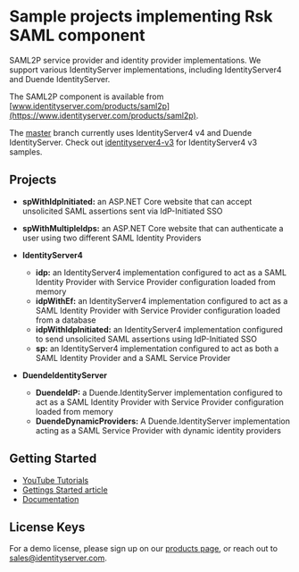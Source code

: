 # Sample projects implementing Rsk SAML component

SAML2P service provider and identity provider implementations. We support various IdentityServer implementations, including IdentityServer4 and Duende IdentityServer. 

The SAML2P component is available from [www.identityserver.com/products/saml2p](https://www.identityserver.com/products/saml2p).

The [master](https://github.com/RockSolidKnowledge/Samples.IdentityServer4.Saml2pIntegration/tree/master) branch currently uses IdentityServer4 v4 and Duende IdentityServer. Check out [identityserver4-v3](https://github.com/RockSolidKnowledge/Samples.IdentityServer4.Saml2pIntegration/tree/identityserver4-v3) for IdentityServer4 v3 samples.

## Projects

- **spWithIdpInitiated:** an ASP.NET Core website that can accept unsolicited SAML assertions sent via IdP-Initiated SSO
- **spWithMultipleIdps:** an ASP.NET Core website that can authenticate a user using two different SAML Identity Providers

- **IdentityServer4**
	- **idp:** an IdentityServer4 implementation configured to act as a SAML Identity Provider with Service Provider configuration loaded from memory
	- **idpWithEf:** an IdentityServer4 implementation configured to act as a SAML Identity Provider with Service Provider configuration loaded from a database
	- **idpWithIdpInitiated:** an IdentityServer4 implementation configured to send unsolicited SAML assertions using IdP-Initiated SSO
	- **sp:** an IdentityServer4 implementation configured to act as both a SAML Identity Provider and a SAML Service Provider
- **DuendeIdentityServer**
	- **DuendeIdP:** a Duende.IdentityServer implementation configured to act as a SAML Identity Provider with Service Provider configuration loaded from memory
	- **DuendeDynamicProviders:** A Duende.IdentityServer implementation acting as a SAML Service Provider with dynamic identity providers


## Getting Started

- [YouTube Tutorials](https://www.youtube.com/playlist?list=PLz9t0GSOz9eCGVZQnQBDg8KH_SRQmzfUm)
- [Gettings Started article](https://www.identityserver.com/articles/saml-20-integration-with-identityserver4/)
- [Documentation](https://www.identityserver.com/documentation/saml2p/)

## License Keys

For a demo license, please sign up on our [products page](https://www.identityserver.com/products/saml2p), or reach out to <sales@identityserver.com>.
